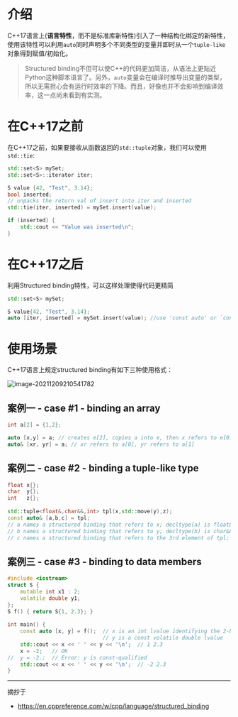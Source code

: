 # 介绍

C++17语言上(**语言特性**，而不是标准库新特性)引入了一种结构化绑定的新特性，使用该特性可以利用`auto`同时声明多个不同类型的变量并即时从一个`tuple-like`对象得到赋值/初始化。

> Structured binding不但可以使C++的代码更加简洁，从语法上更贴近Python这种脚本语言了。另外，`auto`变量会在编译时推导出变量的类型，所以无需担心会有运行时效率的下降。而且，好像也并不会影响到编译效率，这一点尚未看到有实测。

# 在C++17之前

在C++17之前，如果要接收从函数返回的`std::tuple`对象，我们可以使用`std::tie`:

```cpp
std::set<S> mySet;
std::set<S>::iterator iter;

S value {42, "Test", 3.14};
bool inserted;
// unpacks the return val of insert into iter and inserted
std::tie(iter, inserted) = mySet.insert(value);

if (inserted) {
    std::cout << "Value was inserted\n";
}
```

# 在C++17之后

利用Structured binding特性，可以这样处理使得代码更精简

```cpp
std::set<S> mySet;

S value{42, "Test", 3.14};
auto [iter, inserted] = mySet.insert(value); //use 'const auto' or `const auto &` if necessary
```

# 使用场景

C++17语言上规定structured binding有如下三种使用格式：

![image-20211209210541782](../../../../.mdnote/assets/image-20211209210541782.png)



## 案例一 - case #1 - binding an array

```cpp
int a[2] = {1,2};

auto [x,y] = a; // creates e[2], copies a into e, then x refers to e[0], y refers to e[1]
auto& [xr, yr] = a; // xr refers to a[0], yr refers to a[1]
```

## 案例二 - case #2 - binding a tuple-like type

```cpp
float x{};
char  y{};
int   z{};
 
std::tuple<float&,char&&,int> tpl(x,std::move(y),z);
const auto& [a,b,c] = tpl;
// a names a structured binding that refers to x; decltype(a) is float&
// b names a structured binding that refers to y; decltype(b) is char&&
// c names a structured binding that refers to the 3rd element of tpl; decltype(c) is const int
```

## 案例三 - case #3 - binding to data members

```cpp
#include <iostream>
struct S {
    mutable int x1 : 2;
    volatile double y1;
};
S f() { return S{1, 2.3}; }
 
int main() {
    const auto [x, y] = f();  // x is an int lvalue identifying the 2-bit bit field
                              // y is a const volatile double lvalue
    std::cout << x << ' ' << y << '\n';  // 1 2.3
    x = -2;   // OK
//  y = -2.;  // Error: y is const-qualified
    std::cout << x << ' ' << y << '\n';  // -2 2.3
}
```



---

摘抄于

* https://en.cppreference.com/w/cpp/language/structured_binding